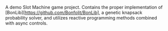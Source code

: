 A demo Slot Machine game project.
Contains the proper implementation of [BonLib][https://github.com/Bonfolit/BonLib], a genetic knapsack probability solver, and utilizes reactive programming methods combined with async controls.
